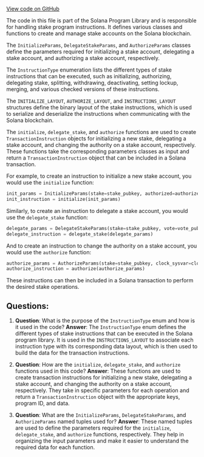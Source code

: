 [View code on GitHub](https://github.com/solana-labs/solana-program-library/stake-pool/py/stake/instructions.py)

The code in this file is part of the Solana Program Library and is responsible for handling stake program instructions. It defines various classes and functions to create and manage stake accounts on the Solana blockchain.

The `InitializeParams`, `DelegateStakeParams`, and `AuthorizeParams` classes define the parameters required for initializing a stake account, delegating a stake account, and authorizing a stake account, respectively.

The `InstructionType` enumeration lists the different types of stake instructions that can be executed, such as initializing, authorizing, delegating stake, splitting, withdrawing, deactivating, setting lockup, merging, and various checked versions of these instructions.

The `INITIALIZE_LAYOUT`, `AUTHORIZE_LAYOUT`, and `INSTRUCTIONS_LAYOUT` structures define the binary layout of the stake instructions, which is used to serialize and deserialize the instructions when communicating with the Solana blockchain.

The `initialize`, `delegate_stake`, and `authorize` functions are used to create `TransactionInstruction` objects for initializing a new stake, delegating a stake account, and changing the authority on a stake account, respectively. These functions take the corresponding parameters classes as input and return a `TransactionInstruction` object that can be included in a Solana transaction.

For example, to create an instruction to initialize a new stake account, you would use the `initialize` function:

```python
init_params = InitializeParams(stake=stake_pubkey, authorized=authorized, lockup=lockup)
init_instruction = initialize(init_params)
```

Similarly, to create an instruction to delegate a stake account, you would use the `delegate_stake` function:

```python
delegate_params = DelegateStakeParams(stake=stake_pubkey, vote=vote_pubkey, clock_sysvar=clock_sysvar, stake_history_sysvar=stake_history_sysvar, stake_config_id=stake_config_id, staker=staker_pubkey)
delegate_instruction = delegate_stake(delegate_params)
```

And to create an instruction to change the authority on a stake account, you would use the `authorize` function:

```python
authorize_params = AuthorizeParams(stake=stake_pubkey, clock_sysvar=clock_sysvar, authority=authority_pubkey, new_authority=new_authority_pubkey, stake_authorize=StakeAuthorize.STAKER)
authorize_instruction = authorize(authorize_params)
```

These instructions can then be included in a Solana transaction to perform the desired stake operations.
## Questions: 
 1. **Question**: What is the purpose of the `InstructionType` enum and how is it used in the code?
   **Answer**: The `InstructionType` enum defines the different types of stake instructions that can be executed in the Solana program library. It is used in the `INSTRUCTIONS_LAYOUT` to associate each instruction type with its corresponding data layout, which is then used to build the data for the transaction instructions.

2. **Question**: How are the `initialize`, `delegate_stake`, and `authorize` functions used in this code?
   **Answer**: These functions are used to create transaction instructions for initializing a new stake, delegating a stake account, and changing the authority on a stake account, respectively. They take in specific parameters for each operation and return a `TransactionInstruction` object with the appropriate keys, program ID, and data.

3. **Question**: What are the `InitializeParams`, `DelegateStakeParams`, and `AuthorizeParams` named tuples used for?
   **Answer**: These named tuples are used to define the parameters required for the `initialize`, `delegate_stake`, and `authorize` functions, respectively. They help in organizing the input parameters and make it easier to understand the required data for each function.